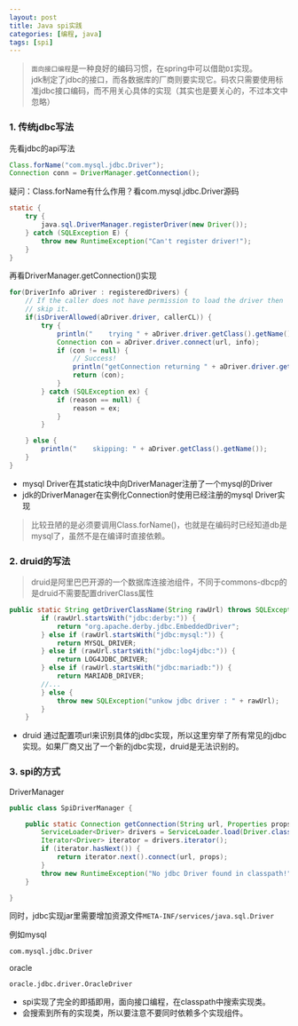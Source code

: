 ```yaml
---
layout: post
title: Java spi实践
categories: [编程, java]
tags: [spi]
---
```


> `面向接口编程`是一种良好的编码习惯，在spring中可以借助`DI`实现。   
> jdk制定了jdbc的接口，而各数据库的厂商则要实现它。码农只需要使用标准jdbc接口编码，而不用关心具体的实现（其实也是要关心的，不过本文中忽略）

### 1. 传统jdbc写法
先看jdbc的api写法
```java
Class.forName("com.mysql.jdbc.Driver");
Connection conn = DriverManager.getConnection();
```
疑问：Class.forName有什么作用？看com.mysql.jdbc.Driver源码
```java
static {
    try {
        java.sql.DriverManager.registerDriver(new Driver());
    } catch (SQLException E) {
        throw new RuntimeException("Can't register driver!");
    }
}
```
再看DriverManager.getConnection()实现
```java
for(DriverInfo aDriver : registeredDrivers) {
    // If the caller does not have permission to load the driver then
    // skip it.
    if(isDriverAllowed(aDriver.driver, callerCL)) {
        try {
            println("    trying " + aDriver.driver.getClass().getName());
            Connection con = aDriver.driver.connect(url, info);
            if (con != null) {
                // Success!
                println("getConnection returning " + aDriver.driver.getClass().getName());
                return (con);
            }
        } catch (SQLException ex) {
            if (reason == null) {
                reason = ex;
            }
        }

    } else {
        println("    skipping: " + aDriver.getClass().getName());
    }
}
```
* mysql Driver在其static块中向DriverManager注册了一个mysql的Driver   
* jdk的DriverManager在实例化Connection时使用已经注册的mysql Driver实现

> 比较丑陋的是必须要调用Class.forName()，也就是在编码时已经知道db是mysql了，虽然不是在编译时直接依赖。

### 2. druid的写法
> druid是阿里巴巴开源的一个数据库连接池组件，不同于commons-dbcp的是druid不需要配置driverClass属性

```java
public static String getDriverClassName(String rawUrl) throws SQLException {
        if (rawUrl.startsWith("jdbc:derby:")) {
            return "org.apache.derby.jdbc.EmbeddedDriver";
        } else if (rawUrl.startsWith("jdbc:mysql:")) {
            return MYSQL_DRIVER;
        } else if (rawUrl.startsWith("jdbc:log4jdbc:")) {
            return LOG4JDBC_DRIVER;
        } else if (rawUrl.startsWith("jdbc:mariadb:")) {
            return MARIADB_DRIVER;
        //...
        } else {
            throw new SQLException("unkow jdbc driver : " + rawUrl);
        }
    }
```
* druid 通过配置项url来识别具体的jdbc实现，所以这里穷举了所有常见的jdbc实现。如果厂商又出了一个新的jdbc实现，druid是无法识别的。

### 3. spi的方式
DriverManager
```java
public class SpiDriverManager {

    public static Connection getConnection(String url, Properties props) throws SQLException {
        ServiceLoader<Driver> drivers = ServiceLoader.load(Driver.class);
        Iterator<Driver> iterator = drivers.iterator();
        if (iterator.hasNext()) {
            return iterator.next().connect(url, props);
        }
        throw new RuntimeException("No jdbc Driver found in classpath!");
    }

}
```
同时，jdbc实现jar里需要增加资源文件`META-INF/services/java.sql.Driver`

例如mysql
```
com.mysql.jdbc.Driver
```
oracle
```
oracle.jdbc.driver.OracleDriver
```

* spi实现了完全的即插即用，面向接口编程，在classpath中搜索实现类。
* 会搜索到所有的实现类，所以要注意不要同时依赖多个实现组件。